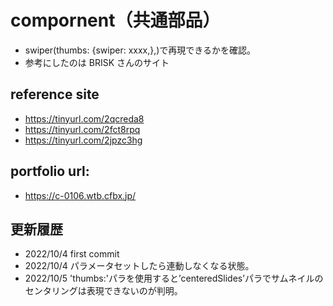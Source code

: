 # compornent（共通部品）

- swiper(thumbs: {swiper: xxxx,},)で再現できるかを確認。
- 参考にしたのは BRISK さんのサイト

## reference site

- https://tinyurl.com/2qcreda8
- https://tinyurl.com/2fct8rpq
- https://tinyurl.com/2jpzc3hg

## portfolio url:

- https://c-0106.wtb.cfbx.jp/

## 更新履歴

- 2022/10/4 first commit
- 2022/10/4 パラメータセットしたら連動しなくなる状態。
- 2022/10/5 'thumbs:'パラを使用すると’centeredSlides’パラでサムネイルのセンタリングは表現できないのが判明。
